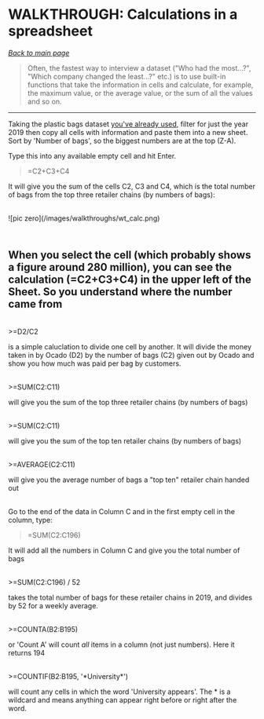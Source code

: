 # WALKTHROUGH: Calculations in a spreadsheet

*[Back to main page](https://aodhanlutetiae.github.io/dj/)*

> Often, the fastest way to interview a dataset ("Who had the most...?", "Which company changed the least...?" etc.) is to use built-in functions that take the information in cells and calculate, for example, the maximum value, or the average value, or the sum of all the values and so on.

---
Taking the plastic bags dataset [you've already used](https://aodhanlutetiae.github.io/dj/sheets), filter for just the year 2019 then copy all cells with information and paste them into a new sheet. Sort by 'Number of bags', so the biggest numbers are at the top (Z-A).

Type this into any available empty cell and hit Enter.

>=C2+C3+C4

It will give you the sum of the cells C2, C3 and C4, which is the total number of bags from the top three retailer chains (by numbers of bags):

<br />
![pic zero](/images/walkthroughs/wt_calc.png)

<br />When you select the cell (which probably shows a figure around 280 million), you can see the calculation (=C2+C3+C4) in the upper left of the Sheet. So you understand where the number came from
---

<br />
>=D2/C2

is a simple caluclation to divide one cell by another. It will divide the money taken in by Ocado (D2) by the number of bags (C2) given out by Ocado and show you how much was paid per bag by customers.

<br />
>=SUM(C2:C11)

will give you the sum of the top three retailer chains (by numbers of bags)

<br />
>=SUM(C2:C11)

will give you the sum of the top ten retailer chains (by numbers of bags)

<br />
>=AVERAGE(C2:C11)

will give you the average number of bags a "top ten" retailer chain handed out

<br />
Go to the end of the data in Column C and in the first empty cell in the column, type:

>=SUM(C2:C196)

It will add all the numbers in Column C and give you the total number of bags

<br />
>=SUM(C2:C196) / 52

takes the total number of bags for these retailer chains in 2019, and divides by 52 for a weekly average.

<br />
>=COUNTA(B2:B195)

or 'Count A' will count *all* items in a column (not just numbers). Here it returns 194

<br />
>=COUNTIF(B2:B195, '*University*')

will count any cells in which the word 'University appears'. The * is a wildcard and means anything can appear right before or right after the word.
